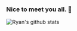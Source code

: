 ### Nice to meet you all. 👋

<!--
**Ryan-zyy/Ryan-zyy** is a ✨ _special_ ✨ repository because its `README.md` (this file) appears on your GitHub profile.

Here are some ideas to get you started:

- 🔭 I’m currently working on ...
- 🌱 I’m currently learning ...
- 👯 I’m looking to collaborate on ...
- 🤔 I’m looking for help with ...
- 💬 Ask me about ...
- 📫 How to reach me: ...
- 😄 Pronouns: ...
- ⚡ Fun fact: ...
-->

![Ryan's github stats](https://github-readme-stats.vercel.app/api?username=Ryan-zyy&theme=tokyonight&show_icons=true&icon_color=CE1D2D)
